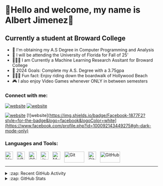 # 🔰Hello and welcome, my name is Albert Jimenez🔰  


## Currently a student at Broward College 

- 📜 I'm obtaining my A.S Degree in Computer Programming and Analysis
- 🐊 I will be attending the University of Florida for Fall of 25' 
- 👨🏻‍💻 I am Currently a Machine Learning Research Assitant for Broward College
- 🥅 2024 Goals: Complete my A.S. Degree with a 3.75gpa
- 🚴🏻‍♂️ Fun fact: Enjoy riding down the boardwalk of Hollywood Beach
- 🎮 I also enjoy Video Games whenever ONLY in between semesters

### Connect with me:


[![website](https://img.shields.io/badge/LinkedIn-0077B5?style=for-the-badge&logo=linkedin&logoColor=white)](https://linkedin.com/in/albert-jimenez-1590041bb#gh-light-mode-only)
[![website](https://img.shields.io/badge/LinkedIn-0077B5?style=for-the-badge&logo=linkedin&logoColor=white)](https://linkedin.com/in/albert-jimenez-1590041bb#gh-dark-mode-only)
&nbsp;&nbsp;

[![website](https://img.shields.io/badge/Facebook-1877F2?style=for-the-badge&logo=facebook&logoColor=white)](https://www.facebook.com/profile.php?id=100092143449275#gh-light-mode-only)
[![website](https://img.shields.io/badge/Facebook-1877F2?style=for-the-badge&logo=facebook&logoColor=white](https://www.facebook.com/profile.php?id=100092143449275#gh-dark-mode-only)
&nbsp;&nbsp;




### Languages and Tools:

<img align="left" alt="Visual Studio Code" width="26px" src="https://cdn.jsdelivr.net/gh/devicons/devicon/icons/vscode/vscode-original.svg" style="padding-right:10px;" />

<img align="left" alt="HTML5" width="26px" src="https://cdn.jsdelivr.net/gh/devicons/devicon/icons/html5/html5-original.svg" style="padding-right:10px;" />

<img align="left" alt="CSS3" width="26px" src="https://cdn.jsdelivr.net/gh/devicons/devicon/icons/css3/css3-original.svg" style="padding-right:10px;" />

<img align="left" alt="JavaScript" width="26px" src="https://cdn.jsdelivr.net/gh/devicons/devicon/icons/javascript/javascript-original.svg" style="padding-right:10px;" />

<img align="left" alt="MySQL" width="26px" src="https://cdn.jsdelivr.net/gh/devicons/devicon/icons/mysql/mysql-original.svg" style="padding-right:10px;" />

<img align="left" alt="Git" height="36px" width="66px" src="https://img.shields.io/badge/GIT-E44C30?style=for-the-badge&logo=git&logoColor=white" style="padding-right:10px;" />

<img align="left" alt="GitHub" width="26px" src="https://user-images.githubusercontent.com/3369400/139447912-e0f43f33-6d9f-45f8-be46-2df5bbc91289.png" style="padding-right:10px;" />

<img align="left" alt="GitHub" height="36px" width="66px" src="https://img.shields.io/badge/Python-FFD43B?style=for-the-badge&logo=python&logoColor=blue" style="padding-right:10px;" />



<br />
<br />

---


<details>
  <summary>:zap: Recent GitHub Activity</summary>
  
<!--START_SECTION:activity-->
1. 💪 Opened PR [#1261](https://github.com/syntaxfm/website/pull/1261) in [syntaxfm/website](https://github.com/syntaxfm/website)
2. 🔒 Closed issue [#1235](https://github.com/shadcn-ui/ui/issues/1235) in [shadcn-ui/ui](https://github.com/shadcn-ui/ui)
3. 🗣 Commented on [#1235](https://github.com/shadcn-ui/ui/issues/1235#issuecomment-1679215686) in [shadcn-ui/ui](https://github.com/shadcn-ui/ui)
4. ❗ Opened issue [#1235](https://github.com/shadcn-ui/ui/issues/1235) in [shadcn-ui/ui](https://github.com/shadcn-ui/ui)
5. 🎉 Merged PR [#1](https://github.com/codeSTACKr/superhero-extensions/pull/1) in [codeSTACKr/superhero-extensions](https://github.com/codeSTACKr/superhero-extensions)
<!--END_SECTION:activity-->

</details>

<details>
  <summary>:zap: GitHub Stats</summary>

  <img align="left" alt="codeSTACKr's GitHub Stats" src="https://github-readme-stats.vercel.app/api?username=codeSTACKr&show_icons=true&hide_border=false&title_color=ff652f&icon_color=FFE400&bg_color=09131B&text_color=ffffff&border_color=0c1a25" />

</details>



